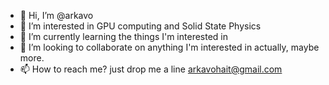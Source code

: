 - 👋 Hi, I’m @arkavo
- 👀 I’m interested in GPU computing and Solid State Physics
- 🌱 I’m currently learning the things I'm interested in
- 💞️ I’m looking to collaborate on anything I'm interested in actually, maybe more.
- 📫 How to reach me? just drop me a line arkavohait@gmail.com

<!---
arkavo/arkavo is a ✨ special ✨ repository because its `README.md` (this file) appears on your GitHub profile.
You can click the Preview link to take a look at your changes.
--->

